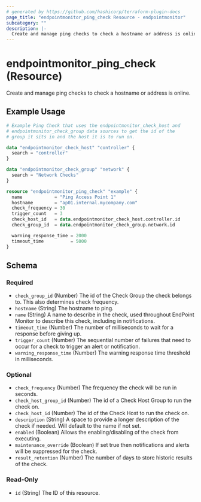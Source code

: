 ```yaml
---
# generated by https://github.com/hashicorp/terraform-plugin-docs
page_title: "endpointmonitor_ping_check Resource - endpointmonitor"
subcategory: ""
description: |-
  Create and manage ping checks to check a hostname or address is online.
---
```


# endpointmonitor_ping_check (Resource)

Create and manage ping checks to check a hostname or address is online.

## Example Usage

```terraform
# Example Ping Check that uses the endpointmonitor_check_host and
# endpointmonitor_check_group data sources to get the id of the 
# group it sits in and the host it is to run on.

data "endpointmonitor_check_host" "controller" {
  search = "controller"
}

data "endpointmonitor_check_group" "network" {
  search = "Network Checks"
}

resource "endpointmonitor_ping_check" "example" {
  name            = "Ping Access Point 1"
  hostname        = "ap01.internal.mycompany.com"
  check_frequency = 30
  trigger_count   = 3
  check_host_id   = data.endpointmonitor_check_host.controller.id
  check_group_id  = data.endpointmonitor_check_group.network.id

  warning_response_time = 2000
  timeout_time          = 5000
}
```

<!-- schema generated by tfplugindocs -->
## Schema

### Required

- `check_group_id` (Number) The id of the Check Group the check belongs to. This also determines check frequency.
- `hostname` (String) The hostname to ping.
- `name` (String) A name to describe in the check, used throughout EndPoint Monitor to describe this check, including in notifications.
- `timeout_time` (Number) The number of milliseconds to wait for a response before giving up.
- `trigger_count` (Number) The sequential number of failures that need to occur for a check to trigger an alert or notification.
- `warning_response_time` (Number) The warning response time threshold in milliseconds.

### Optional

- `check_frequency` (Number) The frequency the check will be run in seconds.
- `check_host_group_id` (Number) The id of a Check Host Group to run the check on.
- `check_host_id` (Number) The id of the Check Host to run the check on.
- `description` (String) A space to provide a longer description of the check if needed. Will default to the name if not set.
- `enabled` (Boolean) Allows the enabling/disabling of the check from executing.
- `maintenance_override` (Boolean) If set true then notifications and alerts will be suppressed for the check.
- `result_retention` (Number) The number of days to store historic results of the check.

### Read-Only

- `id` (String) The ID of this resource.



